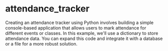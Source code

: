 # attendance_tracker
Creating an attendance tracker using Python involves building a simple console-based application that allows users to mark attendance for different events or classes. In this example, we'll use a dictionary to store attendance data. You can expand this code and integrate it with a database or a file for a more robust solution.
